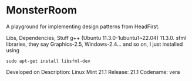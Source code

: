 # MonsterRoom
A playground for implementing design patterns from HeadFirst.

Libs, Dependencies, Stuff
g++ (Ubuntu 11.3.0-1ubuntu1~22.04) 11.3.0.
sfml libraries, they say Graphics-2.5, Windows-2.4... and so on, I just installed using
```
sudo apt-get install libsfml-dev
```

Developed on
Description:	Linux Mint 21.1
Release:	21.1
Codename:	vera


